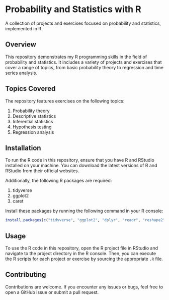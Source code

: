 # Probability and Statistics with R
A collection of projects and exercises focused on probability and statistics, implemented in R.

## Overview
This repository demonstrates my R programming skills in the field of probability and statistics. It includes a variety of projects and exercises that cover a range of topics, from basic probability theory to regression and time series analysis.

## Topics Covered
The repository features exercises on the following topics:

1. Probability theory
2. Descriptive statistics
3. Inferential statistics
4. Hypothesis testing
5. Regression analysis

## Installation
To run the R code in this repository, ensure that you have R and RStudio installed on your machine. You can download the latest versions of R and RStudio from their official websites.

Additionally, the following R packages are required:

1. tidyverse
2. ggplot2
3. caret

Install these packages by running the following command in your R console:

```R
install.packages(c("tidyverse", "ggplot2", "dplyr", "readr", "reshape2", "caret", "forecast"))
```

## Usage
To use the R code in this repository, open the R project file in RStudio and navigate to the project directory in the R console. Then, you can execute the R scripts for each project or exercise by sourcing the appropriate `.R` file.

## Contributing
Contributions are welcome. If you encounter any issues or bugs, feel free to open a GitHub issue or submit a pull request.